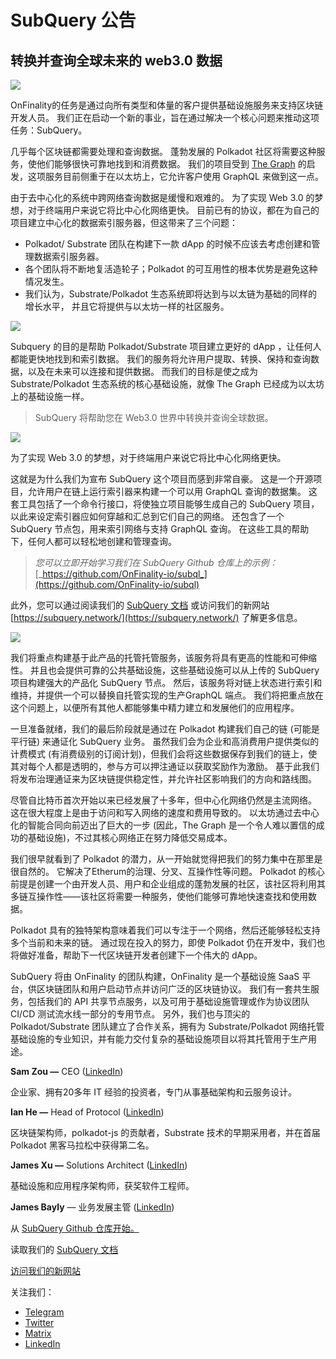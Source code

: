 # SubQuery 公告

## 转换并查询全球未来的 web3.0 数据

![](https://miro.medium.com/max/1400/1*J5u22qNxndcuCrFJ1mfGqg.png)

OnFinality的任务是通过向所有类型和体量的客户提供基础设施服务来支持区块链开发人员。 我们正在启动一个新的事业，旨在通过解决一个核心问题来推动这项任务：SubQuery。

几乎每个区块链都需要处理和查询数据。 蓬勃发展的 Polkadot 社区将需要这种服务，使他们能够很快可靠地找到和消费数据。 我们的项目受到 [The Graph](https://thegraph.com/) 的启发，这项服务目前侧重于在以太坊上，它允许客户使用 GraphQL 来做到这一点。

由于去中心化的系统中跨网络查询数据是缓慢和艰难的。 为了实现 Web 3.0 的梦想，对于终端用户来说它将比中心化网络更快。 目前已有的协议，都在为自己的项目建立中心化的数据索引服务器，但这带来了三个问题：

-   Polkadot/ Substrate 团队在构建下一款 dApp 的时候不应该去考虑创建和管理数据索引服务器。
-   各个团队将不断地复活造轮子；Polkadot 的可互用性的根本优势是避免这种情况发生。
-   我们认为，Substrate/Polkadot 生态系统即将达到与以太链为基础的同样的增长水平， 并且它将提供与以太坊一样的社区服务。

![](https://miro.medium.com/max/1400/1*l4b4BXWkczVDaHyv30lLQQ.png)

Subquery 的目的是帮助 Polkadot/Substrate 项目建立更好的 dApp ，让任何人都能更快地找到和索引数据。 我们的服务将允许用户提取、转换、保持和查询数据，以及在未来可以连接和提供数据。 而我们的目标是使之成为 Substrate/Polkadot 生态系统的核心基础设施，就像 The Graph 已经成为以太坊上的基础设施一样。

> SubQuery 将帮助您在 Web3.0 世界中转换并查询全球数据。

![](https://miro.medium.com/max/1000/1*IHstJG-hBwQzicLdWkGR5w.png)

为了实现 Web 3.0 的梦想，对于终端用户来说它将比中心化网络更快。

这就是为什么我们为宣布 SubQuery 这个项目而感到非常自豪。 这是一个开源项目，允许用户在链上运行索引器来构建一个可以用 GraphQL 查询的数据集。 这套工具包括了一个命令行接口，将使独立项目能够生成自己的 SubQuery 项目，以此来设定索引器应如何穿越和汇总到它们自己的网络。 还包含了一个 SubQuery 节点包，用来索引网络与支持 GraphQL 查询。 在这些工具的帮助下，任何人都可以轻松地创建和管理查询。

> _您可以立即开始学习我们在 SubQuery Github 仓库上的示例：_ [_https://github.com/OnFinality-io/subql_](https://github.com/OnFinality-io/subql)

此外，您可以通过阅读我们的 [SubQuery 文档](https://doc.subquery.network/) 或访问我们的新网站 [https://subquery.network/](https://subquery.network/) 了解更多信息。

![](https://miro.medium.com/max/1000/1*3oA1Hvns1vrImTsmowO_Jw.png)

我们将重点构建基于此产品的托管托管服务，该服务将具有更高的性能和可伸缩性。 并且也会提供可靠的公共基础设施，这些基础设施可以从上传的 SubQuery 项目构建强大的产品化 SubQuery 节点。 然后，该服务将对链上状态进行索引和维持，并提供一个可以替换自托管实现的生产GraphQL 端点。 我们将把重点放在这个问题上，以便所有其他人都能够集中精力建立和发展他们的应用程序。

一旦准备就绪，我们的最后阶段就是通过在 Polkadot 构建我们自己的链 (可能是平行链) 来通证化 SubQuery 业务。 虽然我们会为企业和高消费用户提供类似的计费模式 (有消费级别的订阅计划)，但我们会将这些数据保存到我们的链上，使其对每个人都是透明的，参与方可以押注通证以获取奖励作为激励。 基于此我们将发布治理通证来为区块链提供稳定性，并允许社区影响我们的方向和路线图。

尽管自比特币首次开始以来已经发展了十多年，但中心化网络仍然是主流网络。 这在很大程度上是由于访问和写入网络的速度和费用导致的。 以太坊通过去中心化的智能合同向前迈出了巨大的一步 (因此，The Graph 是一个令人难以置信的成功的基础设施)，不过其核心网络正在努力降低交易成本。

我们很早就看到了 Polkadot 的潜力，从一开始就觉得把我们的努力集中在那里是很自然的。 它解决了Etherum的治理、分叉、互操作性等问题。 Polkadot 的核心前提是创建一个由开发人员、用户和企业组成的蓬勃发展的社区，该社区将利用其多链互操作性——该社区将需要一种服务，使他们能够可靠地快速查找和使用数据。

Polkadot 具有的独特架构意味着我们可以专注于一个网络，然后还能够轻松支持多个当前和未来的链。 通过现在投入的努力，即使 Polkadot 仍在开发中，我们也将做好准备，帮助下一代区块链开发者创建下一个伟大的 dApp。

SubQuery 将由 OnFinality 的团队构建，OnFinality 是一个基础设施 SaaS 平台，供区块链团队和用户启动节点并访问广泛的区块链协议。 我们有一套共生服务，包括我们的 API 共享节点服务，以及可用于基础设施管理或作为协议团队 CI/CD 测试流水线一部分的专用节点。 另外，我们也与顶尖的 Polkadot/Substrate 团队建立了合作关系，拥有为 Substrate/Polkadot 网络托管基础设施的专业知识，并有能力交付复杂的基础设施项目以将其托管用于生产用途。

**Sam Zou —** CEO ([LinkedIn](https://www.linkedin.com/in/sam-zou-5b8169a/))

企业家、拥有20多年 IT 经验的投资者，专门从事基础架构和云服务设计。

**Ian He —** Head of Protocol ([LinkedIn](https://www.linkedin.com/in/yin-he-7a266345/))

区块链架构师，polkadot-js 的贡献者，Substrate 技术的早期采用者，并在首届 Polkadot 黑客马拉松中获得第二名。

**James Xu —** Solutions Architect ([LinkedIn](https://www.linkedin.com/in/zhexu/))

基础设施和应用程序架构师，获奖软件工程师。

**James Bayly** — 业务发展主管 ([LinkedIn](https://www.linkedin.com/in/james-bayly/))

从 [SubQuery Github 仓库开始。](https://github.com/OnFinality-io/subql)

读取我们的 [SubQuery 文档](https://doc.subquery.network/)

[访问我们的新网站](https://subquery.network/)

关注我们：

-   [Telegram](https://t.me/subquerynetwork)
-   [Twitter](https://twitter.com/subquerynetwork)
-   [Matrix](https://matrix.to/#/%23subquery:matrix.org)
-   [LinkedIn](https://www.linkedin.com/company/subquery)